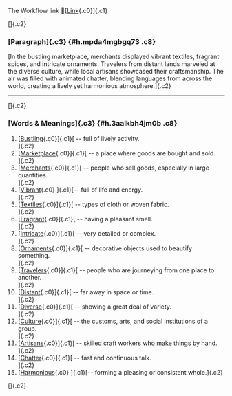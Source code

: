 The Workflow link
👏[[Link](https://www.google.com/url?q=http://www.google.com&sa=D&source=editors&ust=1756505890155369&usg=AOvVaw3J5Ib8aBnW2tOyXybTG_yq){.c0}]{.c1}

[]{.c2}

### [Paragraph]{.c3} {#h.mpda4mgbgq73 .c8}

[In the bustling marketplace, merchants displayed vibrant textiles,
fragrant spices, and intricate ornaments. Travelers from distant lands
marveled at the diverse culture, while local artisans showcased their
craftsmanship. The air was filled with animated chatter, blending
languages from across the world, creating a lively yet harmonious
atmosphere.]{.c2}

------------------------------------------------------------------------

[]{.c2}

### [Words & Meanings]{.c3} {#h.3aalkbh4jm0b .c8}

1.  [[Bustling](https://www.google.com/url?q=http://www.google.com&sa=D&source=editors&ust=1756505890156866&usg=AOvVaw1Zg5Q3dZdtm2iJMGkdz6qv){.c0}]{.c1}[ --
    full of lively activity.\
    ]{.c2}
2.  [[Marketplace](https://www.google.com/url?q=http://www.google.com&sa=D&source=editors&ust=1756505890157245&usg=AOvVaw02QEXcSyVRSI8YvwEgxbgo){.c0}]{.c1}[ --
    a place where goods are bought and sold.\
    ]{.c2}
3.  [[Merchants](https://www.google.com/url?q=http://www.google.com&sa=D&source=editors&ust=1756505890157512&usg=AOvVaw176GBGkDKx-C8WhGFb5NYj){.c0}]{.c1}[ --
    people who sell goods, especially in large quantities.\
    ]{.c2}
4.  [[Vibrant](https://www.google.com/url?q=http://www.google.com&sa=D&source=editors&ust=1756505890157799&usg=AOvVaw2iQiv-iSEOXAn7ieBtaqm6){.c0}
    ]{.c1}[-- full of life and energy.\
    ]{.c2}
5.  [[Textiles](https://www.google.com/url?q=http://www.google.com&sa=D&source=editors&ust=1756505890158122&usg=AOvVaw1va628fFS5HXKfrvousU-s){.c0}]{.c1}[ --
    types of cloth or woven fabric.\
    ]{.c2}
6.  [[Fragrant](https://www.google.com/url?q=http://www.google.com&sa=D&source=editors&ust=1756505890158457&usg=AOvVaw2FG0eKFj5HXR1rN0X0pHT8){.c0}]{.c1}[ --
    having a pleasant smell.\
    ]{.c2}
7.  [[Intricate](https://www.google.com/url?q=http://www.google.com&sa=D&source=editors&ust=1756505890158674&usg=AOvVaw0MCvsrAGjWAAeJP1kU7gCE){.c0}]{.c1}[ --
    very detailed or complex.\
    ]{.c2}
8.  [[Ornaments](https://www.google.com/url?q=http://www.google.com&sa=D&source=editors&ust=1756505890158922&usg=AOvVaw2VCDWGbJMwNUUiDwvGI-ME){.c0}]{.c1}[ --
    decorative objects used to beautify something.\
    ]{.c2}
9.  [[Travelers](https://www.google.com/url?q=http://www.google.com&sa=D&source=editors&ust=1756505890159220&usg=AOvVaw2do5VLS2MDrXQI9wAVnKeC){.c0}]{.c1}[ --
    people who are journeying from one place to another.\
    ]{.c2}
10. [[Distant](https://www.google.com/url?q=http://www.google.com&sa=D&source=editors&ust=1756505890159538&usg=AOvVaw2gnShxjkDbbVQvEalmg_Ey){.c0}]{.c1}[ --
    far away in space or time.\
    ]{.c2}
11. [[Diverse](https://www.google.com/url?q=http://www.google.com&sa=D&source=editors&ust=1756505890159881&usg=AOvVaw39K_UUJ7dLIyjb5QrA7Hkn){.c0}]{.c1}[ --
    showing a great deal of variety.\
    ]{.c2}
12. [[Culture](https://www.google.com/url?q=http://www.google.com&sa=D&source=editors&ust=1756505890160124&usg=AOvVaw3gH9IHspBYRVUC747LM0kA){.c0}]{.c1}[ --
    the customs, arts, and social institutions of a group.\
    ]{.c2}
13. [[Artisans](https://www.google.com/url?q=http://www.google.com&sa=D&source=editors&ust=1756505890160468&usg=AOvVaw0gporMpwRrUTVlTvLeNzho){.c0}]{.c1}[ --
    skilled craft workers who make things by hand.\
    ]{.c2}
14. [[Chatter](https://www.google.com/url?q=http://www.google.com&sa=D&source=editors&ust=1756505890160854&usg=AOvVaw0H9pPTQAydSUCaSivlQla2){.c0}]{.c1}[ --
    fast and continuous talk.\
    ]{.c2}
15. [[Harmonious](https://www.google.com/url?q=http://www.google.com&sa=D&source=editors&ust=1756505890161155&usg=AOvVaw1T9yBwD5K3TVwWOavzXh7d){.c0}
    ]{.c1}[-- forming a pleasing or consistent whole.]{.c2}

[]{.c2}
